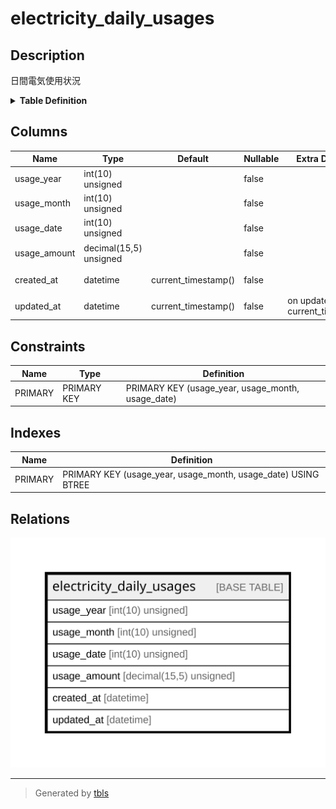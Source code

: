 # electricity_daily_usages

## Description

日間電気使用状況

<details>
<summary><strong>Table Definition</strong></summary>

```sql
CREATE TABLE `electricity_daily_usages` (
  `usage_year` int(10) unsigned NOT NULL COMMENT '年',
  `usage_month` int(10) unsigned NOT NULL COMMENT '月',
  `usage_date` int(10) unsigned NOT NULL COMMENT '日',
  `usage_amount` decimal(15,5) unsigned NOT NULL COMMENT '使用量(kWh)',
  `created_at` datetime NOT NULL DEFAULT current_timestamp() COMMENT '作成日時(UTC)',
  `updated_at` datetime NOT NULL DEFAULT current_timestamp() ON UPDATE current_timestamp() COMMENT '更新日時(UTC)',
  PRIMARY KEY (`usage_year`,`usage_month`,`usage_date`)
) ENGINE=InnoDB DEFAULT CHARSET=utf8mb4 COLLATE=utf8mb4_general_ci COMMENT='日間電気使用状況'
```

</details>

## Columns

| Name | Type | Default | Nullable | Extra Definition | Children | Parents | Comment |
| ---- | ---- | ------- | -------- | ---------------- | -------- | ------- | ------- |
| usage_year | int(10) unsigned |  | false |  |  |  | 年 |
| usage_month | int(10) unsigned |  | false |  |  |  | 月 |
| usage_date | int(10) unsigned |  | false |  |  |  | 日 |
| usage_amount | decimal(15,5) unsigned |  | false |  |  |  | 使用量(kWh) |
| created_at | datetime | current_timestamp() | false |  |  |  | 作成日時(UTC) |
| updated_at | datetime | current_timestamp() | false | on update current_timestamp() |  |  | 更新日時(UTC) |

## Constraints

| Name | Type | Definition |
| ---- | ---- | ---------- |
| PRIMARY | PRIMARY KEY | PRIMARY KEY (usage_year, usage_month, usage_date) |

## Indexes

| Name | Definition |
| ---- | ---------- |
| PRIMARY | PRIMARY KEY (usage_year, usage_month, usage_date) USING BTREE |

## Relations

![er](electricity_daily_usages.svg)

---

> Generated by [tbls](https://github.com/k1LoW/tbls)
